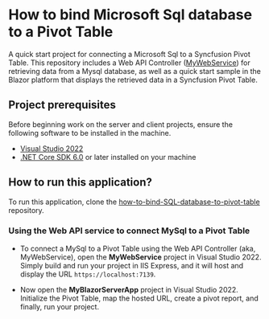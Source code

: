 # How to bind Microsoft Sql database to a Pivot Table 

A quick start project for connecting a Microsoft Sql to a Syncfusion Pivot Table. This repository includes a Web API Controller ([MyWebService](../MyWebService/)) for retrieving data from a Mysql database, as well as a quick start sample in the Blazor platform that displays the retrieved data in a Syncfusion Pivot Table.

## Project prerequisites

Before beginning work on the server and client projects, ensure the following software to be installed in the machine.

* [Visual Studio 2022](https://visualstudio.microsoft.com/downloads/)
* [.NET Core SDK 6.0](https://dotnet.microsoft.com/en-us/download/dotnet/6.0) or later installed on your machine


## How to run this application?

To run this application, clone the [how-to-bind-SQL-database-to-pivot-table](https://github.com/SyncfusionExamples/how-to-bind-SQL-database-to-pivot-table) repository.

### Using the Web API service to connect MySql to a Pivot Table

* To connect a MySql to a Pivot Table using the Web API Controller (aka, MyWebService), open the **MyWebService** project in Visual Studio 2022. Simply build and run your project in IIS Express, and it will host and display the URL `https://localhost:7139`.

* Now open the **MyBlazorServerApp** project in Visual Studio 2022. Initialize the Pivot Table, map the hosted URL, create a pivot report, and finally, run your project.